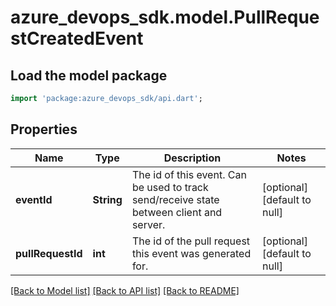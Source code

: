 # azure_devops_sdk.model.PullRequestCreatedEvent

## Load the model package
```dart
import 'package:azure_devops_sdk/api.dart';
```

## Properties
Name | Type | Description | Notes
------------ | ------------- | ------------- | -------------
**eventId** | **String** | The id of this event. Can be used to track send/receive state between client and server. | [optional] [default to null]
**pullRequestId** | **int** | The id of the pull request this event was generated for. | [optional] [default to null]

[[Back to Model list]](../README.md#documentation-for-models) [[Back to API list]](../README.md#documentation-for-api-endpoints) [[Back to README]](../README.md)


